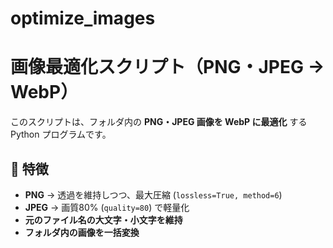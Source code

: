 # optimize_images
# 画像最適化スクリプト（PNG・JPEG → WebP）

このスクリプトは、フォルダ内の **PNG・JPEG 画像を WebP に最適化** する Python プログラムです。

## 🚀 特徴
- **PNG** → 透過を維持しつつ、最大圧縮 (`lossless=True, method=6`)
- **JPEG** → 画質80% (`quality=80`) で軽量化
- **元のファイル名の大文字・小文字を維持**
- **フォルダ内の画像を一括変換**
